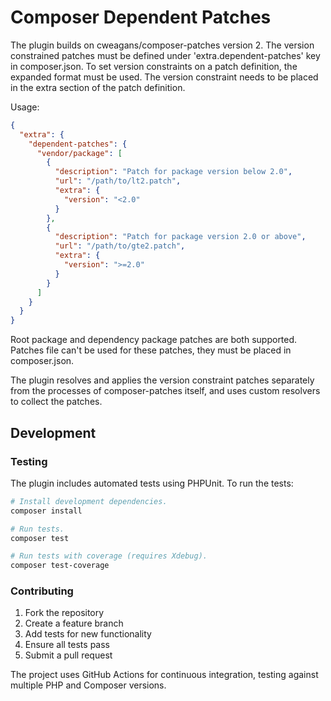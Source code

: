 # Composer Dependent Patches

The plugin builds on cweagans/composer-patches version 2. The version
constrained patches must be defined under 'extra.dependent-patches' key in
composer.json. To set version constraints on a patch definition, the expanded
format must be used. The version constraint needs to be placed in the extra
section of the patch definition.

Usage:
```json
{
  "extra": {
    "dependent-patches": {
      "vendor/package": [
        {
          "description": "Patch for package version below 2.0",
          "url": "/path/to/lt2.patch",
          "extra": {
            "version": "<2.0"
          }
        },
        {
          "description": "Patch for package version 2.0 or above",
          "url": "/path/to/gte2.patch",
          "extra": {
            "version": ">=2.0"
          }
        }
      ]
    }
  }
}
```

Root package and dependency package patches are both supported. Patches file
can't be used for these patches, they must be placed in composer.json.

The plugin resolves and applies the version constraint patches separately
from the processes of composer-patches itself, and uses custom resolvers
to collect the patches.

## Development

### Testing

The plugin includes automated tests using PHPUnit. To run the tests:

```bash
# Install development dependencies.
composer install

# Run tests.
composer test

# Run tests with coverage (requires Xdebug).
composer test-coverage
```

### Contributing

1. Fork the repository
2. Create a feature branch
3. Add tests for new functionality
4. Ensure all tests pass
5. Submit a pull request

The project uses GitHub Actions for continuous integration, testing against multiple PHP and Composer versions.
